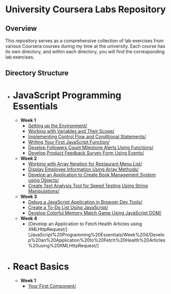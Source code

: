 # University Coursera Labs Repository

## Overview

This repository serves as a comprehensive collection of lab exercises from various Coursera courses during my time at the university. Each course has its own directory, and within each directory, you will find the corresponding lab exercises.

## Directory Structure

- # JavaScript Programming Essentials
  - **Week 1**
    - [Setting up the Environment/](JavaScript%20Programming%20Essentials/Week%201/Setting%20up%20the%20Environment/)
    - [Working with Variables and Their Scope/](JavaScript%20Programming%20Essentials/Week%201/Working%20with%20Variables%20and%20Their%20Scope/)
    - [Implementing Control Flow and Conditional Statements/](JavaScript%20Programming%20Essentials/Week%201/Implementing%20Control%20Flow%20and%20Conditional%20Statements/)
    - [Writing Your First JavaScript Function/](JavaScript%20Programming%20Essentials/Week%201/Writing%20Your%20First%20Javascript%20Function/)
    - [Develop Followers Count Milestone Alerts Using Functions/](JavaScript%20Programming%20Essentials/Week%201/Develop%20Followers%20Count%20Milestone%20Alerts%20Using%20Functions/)
    - [Develop Product Feedback Survey Form Using Events/](JavaScript%20Programming%20Essentials/Week%201/Develop%20Product%20Feedback%20Survey%20Form%20Using%20Events/)
  - **Week 2**
    - [Working with Array Iteration for Restaurant Menu List/](JavaScript%20Programming%20Essentials/Week%202/Working%20with%20Array%20Iteration%20for%20Restaurant%20Menu%20List/)
    - [Display Employee Information Using Array Methods/](JavaScript%20Programming%20Essentials/Week%202/Display%20Employee%20Information%20Using%20Array%20Methods/)
    - [Develop an Application to Create Book Management System using Objects/](JavaScript%20Programming%20Essentials/Week%202/Develop%20an%20Application%20to%20Create%20Book%20Management%20System%20using%20Objects/)
    - [Create Text Analysis Tool for Speed Testing Using String Manipulations/](JavaScript%20Programming%20Essentials/Week%202/Create%20Text%20Analysis%20Tool%20for%20Speed%20Testing%20Using%20String%20Manipulations/)
  - **Week 3**
    - [Debug a JavaScript Application in Browser Dev Tools/](JavaScript%20Programming%20Essentials/Week%203/Debug%20a%20JavaScript%20Application%20in%20Browser%20Dev%20Tools/)
    - [Create a To-Do List Using JavaScript/](JavaScript%20Programming%20Essentials/Week%203/Create%20a%20To-Do%20List%20Using%20JavaScript/)
    - [Develop Colorful Memory Match Game Using JavaScript DOM/](JavaScript%20Programming%20Essentials/Week%203/Develop%20Colorful%20Memory%20Match%20Game%20Using%20JavaScript%20DOM/)
  - **Week 4**
    - [Develop an Application to Fetch Health Articles using XMLHttpRequest/][JavaScript%20Programming%20Essentials/Week%204/Develop%20an%20Application%20to%20Fetch%20Health%20Articles%20using%20XMLHttpRequest/]
- # React Basics
  - **Week 1**
    - [Your First Component/](React%20Basics/Week%201/Your%20First%20Component/)
